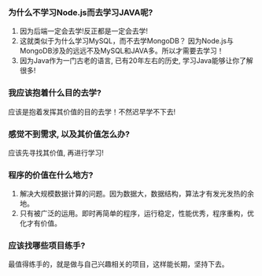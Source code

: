 ### 为什么不学习Node.js而去学习JAVA呢?

1. 因为后端一定会去学!反正都是一定会去学!
2. 这就类似于为什么学习MySQL，而不去学MongoDB？
	因为Node.js与MongoDB涉及的远远不及MySQL和JAVA多。所以才需要去学习！
3. 因为Java作为一门古老的语言, 已有20年左右的历史, 学习Java能够让你了解很多!

### 我应该抱着什么目的去学?

应该是抱着发挥其价值的目的去学！不然迟早学不下去!

### 感觉不到需求, 以及其价值怎么办?

应该先寻找其价值, 再进行学习!


### 程序的价值在什么地方?

1. 解决大规模数据计算的问题。因为数据大，数据结构，算法才有发光发热的余地。
2. 只有被广泛的运用。即时再简单的程序，运行稳定，性能优秀，程序重构，优化才有价值。

### 应该找哪些项目练手?

最值得练手的，就是做与自己兴趣相关的项目，这样能长期，坚持下去。
